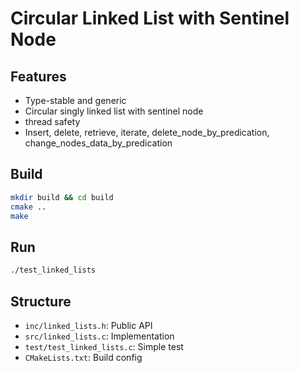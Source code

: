 # Circular Linked List with Sentinel Node

## Features
- Type-stable and generic
- Circular singly linked list with sentinel node
- thread safety
- Insert, delete, retrieve, iterate, delete_node_by_predication, change_nodes_data_by_predication

## Build

```bash
mkdir build && cd build
cmake ..
make
```

## Run

```bash
./test_linked_lists
```

## Structure

- `inc/linked_lists.h`: Public API
- `src/linked_lists.c`: Implementation
- `test/test_linked_lists.c`: Simple test
- `CMakeLists.txt`: Build config
